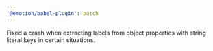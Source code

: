 ```yaml
---
'@emotion/babel-plugin': patch
---
```


Fixed a crash when extracting labels from object properties with string literal keys in certain situations.

